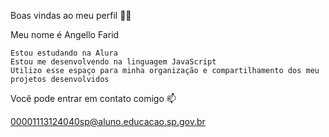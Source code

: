 Boas vindas ao meu perfil 💙💙

Meu nome é Angello Farid

    Estou estudando na Alura
    Estou me desenvolvendo na linguagem JavaScript
    Utilizo esse espaço para minha organização e compartilhamento dos meu projetos desenvolvidos

Você pode entrar em contato comigo 📫

00001113124040sp@aluno.educacao.sp.gov.br

